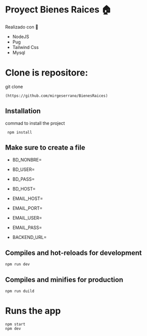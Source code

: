# Proyect Bienes Raices :house:
Realizado con 🔧
- NodeJS
- Pug
- Tailwind Css
- Mysql

# Clone is repositore:
   git clone
   ``` 
(https://github.com/mirgeserrano/BienesRaices)
   ```
## Installation
commad to install the project
```
 npm install
```

## Make sure to create a file
- BD_NONBRE=
- BD_USER=
- BD_PASS=
- BD_HOST=


- EMAIL_HOST=
- EMAIL_PORT=
- EMAIL_USER=
- EMAIL_PASS=
- BACKEND_URL=


## Compiles and hot-reloads for development
```
npm run dev
```

## Compiles and minifies for production
```
npm run duild
```

# Runs the app
```
npm start
npm dev
```
